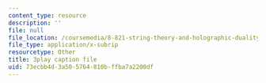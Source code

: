 ```yaml
---
content_type: resource
description: ''
file: null
file_location: /coursemedia/8-821-string-theory-and-holographic-duality-fall-2014/73ecbb4d3a505764810bffba7a2200df_EUnGZoBa3nc.vtt
file_type: application/x-subrip
resourcetype: Other
title: 3play caption file
uid: 73ecbb4d-3a50-5764-810b-ffba7a2200df
---
```

